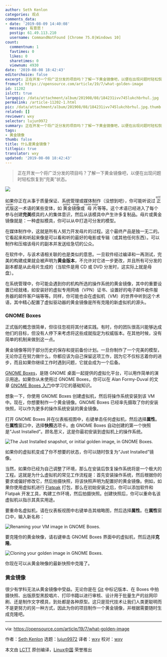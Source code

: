 ```yaml
---
author: Seth Kenlon
categories: 观点
comments_data:
- date: '2019-08-09 14:40:08'
  message: 有意思！
  postip: 61.49.113.210
  username: CommandNotFound [Chrome 75.0|Windows 10]
count:
  commentnum: 1
  favtimes: 0
  likes: 0
  sharetimes: 0
  viewnum: 4930
date: '2019-08-08 18:42:43'
editorchoice: false
excerpt: 正在开发一个将广泛分发的项目吗？了解一下黄金镜像吧，以便在出现问题时轻松恢复到“完美”状态。
fromurl: https://opensource.com/article/19/7/what-golden-image
id: 11202
islctt: true
largepic: /data/attachment/album/201908/08/184231ivv745lukchbrhul.jpg
permalink: /article-11202-1.html
pic: /data/attachment/album/201908/08/184231ivv745lukchbrhul.jpg.thumb.jpg
related: []
reviewer: wxy
selector: lujun9972
summary: 正在开发一个将广泛分发的项目吗？了解一下黄金镜像吧，以便在出现问题时轻松恢复到“完美”状态。
tags:
- 黄金镜像
thumb: false
title: 什么是黄金镜像？
titlepic: true
translator: wxy
updated: '2019-08-08 18:42:43'
---
```



> 
> 正在开发一个将广泛分发的项目吗？了解一下黄金镜像吧，以便在出现问题时轻松恢复到“完美”状态。
> 
> 
> 


![](/data/attachment/album/201908/08/184231ivv745lukchbrhul.jpg)


如果你正在从事于质量保证、系统管理或媒体制作（没想到吧），你可能听说过<ruby> 正式版 <rt>  gold master </rt></ruby>这一术语的某些变体，如<ruby> 黄金镜像 <rt>  golden image </rt></ruby>或<ruby> 母片 <rt>  master image </rt></ruby>等等。这个术语已经进入了每个参与创建**完美**模具的人的集体意识，然后从该模具中产生许多复制品。母片或黄金镜像就是：一种虚拟模具，你可以从中打造可分发的模型。


在媒体制作中，这就是所有人努力开发母片的过程。这个最终产品是独一无二的。它看起来和听起来像是可以看和听的最好的电影或专辑（或其他任何东西）。可以制作和压缩该母片的副本并发送给急切的公众。


在软件中，与该术语相关联的也是类似的意思。一旦软件经过编译和一再测试，完美的构建成果就会被声明为**黄金版本**，不允许对它进一步更改，并且所有可分发的副本都是从此母片生成的（当软件是用 CD 或 DVD 分发时，这实际上就是母盘）。


在系统管理中，你可能会遇到你的机构所选的操作系统的黄金镜像，其中的重要设置已经就绪，如安装好的虚拟专用网络（VPN）证书、设置好的电子邮件收件服务器的邮件客户端等等。同样，你可能也会在虚拟机（VM）的世界中听到这个术语，其中精心配置了虚拟驱动器的黄金镜像是所有克隆的新虚拟机的源头。


### GNOME Boxes


正式版的概念很简单，但往往忽视将其付诸实践。有时，你的团队很高兴能够达成他们的目标，但没有人停下来考虑将这些成就指定为权威版本。在其他时候，没有简单的机制来做到这一点。


黄金镜像等同于部分历史的保存和提前备份计划。一旦你制作了一个完美的模型，无论你正在努力做什么，你都应该为自己保留这项工作，因为它不仅标志着你的进步，而且如果你继续工作时遇到问题，它就会成为一个后备。


[GNOME Boxes](https://wiki.gnome.org/Apps/Boxes)，是随 GNOME 桌面一起提供的虚拟化平台，可以用作简单的演示用途。如果你从未使用过 GNOME Boxes，你可以在 Alan Formy-Duval 的文章 [GNOME Boxes 入门](https://opensource.com/article/19/5/getting-started-gnome-boxes-virtualization)中学习它的基础知识。


想象一下，你使用 GNOME Boxes 创建虚拟机，然后将操作系统安装到该 VM 中。现在，你想要制作一个黄金镜像。GNOME Boxes 已经率先摄取了你的安装快照，可以作为更多的操作系统安装的黄金镜像。


打开 GNOME Boxes 并在仪表板视图中，右键单击任何虚拟机，然后选择**属性**。在**属性**窗口中，选择**快照**选项卡。由 GNOME Boxes 自动创建的第一个快照是“Just Installed”。顾名思义，这是你最初安装到虚拟机上的操作系统。


![The Just Installed snapshot, or initial golden image, in GNOME Boxes.](/data/attachment/album/201908/08/184247y5bv544buww3a6vv.jpg "The Just Installed snapshot, or initial golden image.")


如果你的虚拟机变成了你不想要的状态，你可以随时恢复为“Just Installed”镜像。


当然，如果你已经为自己调整了环境，那么在安装后恢复操作系统将是一个极大的工程。这就是为什么虚拟机的常见工作流程是：首先安装操作系统，然后根据你的要求或偏好修改它，然后拍摄快照，将该快照声明为配置好的黄金镜像。例如，如果你使用虚拟机进行 [Flatpak](https://opensource.com/business/16/8/flatpak) 打包，那么在初始安装之后，你可以添加软件和 Flatpak 开发工具，构建工作环境，然后拍摄快照。创建快照后，你可以重命名该虚拟机以指示其真实用途。


要重命名虚拟机，请在仪表板视图中右键单击其缩略图，然后选择**属性**。在**属性**窗口中，输入新名称：


![Renaming your VM image in GNOME Boxes.](/data/attachment/album/201908/08/184248dr64rdvm61rxzh98.jpg "Renaming your virtual machine in GNOME Boxes.")


要克隆你的黄金映像，请右键单击 GNOME Boxes 界面中的虚拟机，然后选择**克隆**。


![Cloning your golden image in GNOME Boxes.](/data/attachment/album/201908/08/184249er97h7yhyyfwyu9y.jpg "Cloning your golden image in GNOME Boxes.")


你现在可以从黄金映像的最新快照中克隆了。


### 黄金镜像


很少有学科无法从黄金镜像中受益。无论你是在 [Git](https://git-scm.com) 中标记版本、在 Boxes 中拍摄快照、出版原型黑胶唱片、打印书籍以进行审核、设计用于批量生产的丝网印刷、还是制作文字模具，到处都是各种原型。这只是现代技术让我们人类更聪明而不是更努力的另一种方式，因此为你的项目制作一个黄金镜像，并根据需要随时生成克隆吧。




---


via: <https://opensource.com/article/19/7/what-golden-image>


作者：[Seth Kenlon](https://opensource.com/users/seth) 选题：[lujun9972](https://github.com/lujun9972) 译者：[wxy](https://github.com/wxy) 校对：[wxy](https://github.com/wxy)


本文由 [LCTT](https://github.com/LCTT/TranslateProject) 原创编译，[Linux中国](https://linux.cn/) 荣誉推出